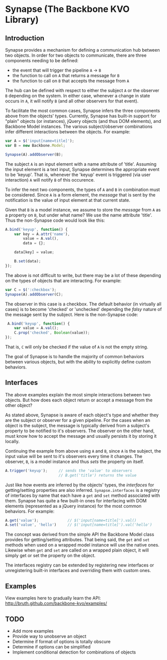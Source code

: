 Synapse (The Backbone KVO Library)
==================================

Introduction
------------
Synapse provides a mechanism for defining a communication hub between two
objects. In order for two objects to communicate, there are three components
needing to be defined:

* the event that will trigger the pipeline ``A`` -> ``B``
* the function to call on ``A`` that returns a message for ``B``
* the function to call on ``B`` that accepts the message from ``A``

The hub can be defined with respect to either the subject ``A`` or the observer
``B`` depending on the system. In either case, whenever a change in state occurs
in ``A``, it will notify ``B`` (and all other observers for that event).

To facilitate the most common cases, Synapse infers the three components above
from the objects' types. Currently, Synapse has built-in support for "plain"
objects (or instances), jQuery objects (and thus DOM elements), and Backbone
Model instances. The various subject/observer combinations infer different
interactions between the objects. For example:

```javascript
var A = $('input[name=title]');
var B = new Backbone.Model;

Synapse(A).addObserver(B);
```

The subject ``A`` is an input element with a name attribute of 'title'.
Assuming the input element is a text input, Synapse determines the appropriate
event to be 'keyup'. That is, whenever the 'keyup' event is triggered (via user
interaction) ``A`` will notify ``B`` of this occurence.

To infer the next two components, the types of ``A`` and ``B`` in combination
must be considered. Since ``A`` is a form element, the *message* that is
sent by the notification is the value of input element at that current state.

Given that ``B`` is a model instance, we assume to store the *message* from
``A`` as a property on ``B``, but under what name? We use the name attribute
'title'. Thus the non-Synapse code would look like this:

```javascript
A.bind('keyup', function() {
    var key = A.attr('name'),
        value = A.val(),
        data = {};

    data[key] = value;

    B.set(data);
});
```

The above is not difficult to write, but there may be a lot of these depending
on the types of objects that are interacting. For example:

```javascript
var C = $(':checkbox');
Synapse(A).addObserver(C);
```

The observer in this case is a checkbox. The default behavior (in virtually all
cases) is to become 'checked' or 'unchecked' depending the *falsy* nature of
the message sent by the subject. Here is the non-Synapse code:

```javascript
 A.bind('keyup', function() {
    var value = A.val();
    C.prop('checked', Boolean(value));
});
```

That is, ``C`` will only be checked if the value of ``A`` is not the empty
string.

The goal of Synapse is to handle the majority of common behaviors between
various objects, but with the ability to explicitly define custom
behaviors.


Interfaces
----------
The above examples explain the most simple interactions between two
objects. But how does each object return or accept a message from the
other object?

As stated above, Synapse is aware of each object's type and whether they
are the subject or observer for a given pipeline. For the cases when an
object is the subject, the message is typically derived from a subject's
property to be notified to it's observers. The observer on the other hand,
must know how to accept the message and usually persists it by storing it
locally.

Continuing the example from above using ``A`` and ``B``, since ``A`` is the
subject, the input value will be sent to it's observers every time it changes.
The observer, ``B``, is a model instance and thus *sets* the property on
itself.

```javascript
A.trigger('keyup');     // sends the 'value' to observers
                        // B.get('title') returns the value
```

Just like how events are inferred by the objects' types, the *interfaces*
for getting/setting properties are also inferred. ``Synapse.interfaces``
is a registry of interfaces by name that each have a ``get`` and ``set``
method associated with them. Synapse has quite a few built-in ones for
interfacing with DOM elements (represented as a jQuery instance) for the
most common behaviors. For example:

```javascript
A.get('value');             // $('input[name=title]').val()
A.set('value', 'hello')     // $('input[name=title]').val('hello')
```

The concept was derived from the simple API the Backbone Model class provides
for getting/setting attributes. That being said, the ``get`` and ``set``
methods when used on a wrapped model instance will use the native ones.
Likewise when ``get`` and ``set`` are called on a wrapped plain object, it
will simply get or set the property on the object.

The interfaces registry can be extended by registering new interfaces or
unregistering built-in interfaces and overriding them with custom ones.


Examples
--------
View examples here to gradually learn the API:
http://bruth.github.com/backbone-kvo/examples/


TODO
----
* Add more examples
* Provide way to unobserve an object
* Determine if format of options is totally obscure
* Determine if options can be simplified
* Implement conditional detection for combinations of objects
